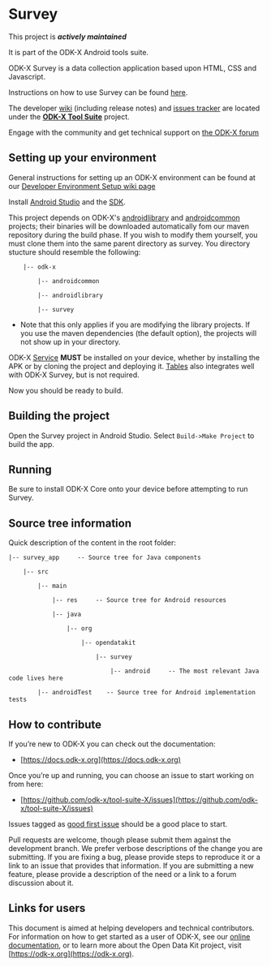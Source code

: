 # Survey

This project is __*actively maintained*__

It is part of the ODK-X Android tools suite.

ODK-X Survey is a data collection application based upon HTML, CSS and Javascript.

Instructions on how to use Survey can be found [here](https://docs.odk-x.org/survey-using/).

The developer [wiki](https://github.com/odk-x/tool-suite-X/wiki) (including release notes) and
[issues tracker](https://github.com/odk-x/tool-suite-X/issues) are located under
the [**ODK-X Tool Suite**](https://github.com/odk-x) project.

Engage with the community and get technical support on [the ODK-X forum](https://forum.odk-x.org)

## Setting up your environment

General instructions for setting up an ODK-X environment can be found at our [Developer Environment Setup wiki page](https://github.com/odk-x/tool-suite-X/wiki/Developer-Environment-Setup)

Install [Android Studio](http://developer.android.com/tools/studio/index.html) and the [SDK](http://developer.android.com/sdk/index.html#Other).

This project depends on ODK-X's [androidlibrary](https://github.com/odk-x/androidlibrary) and [androidcommon](https://github.com/odk-x/androidcommon) projects; their binaries will be downloaded automatically fom our maven repository during the build phase. If you wish to modify them yourself, you must clone them into the same parent directory as survey. You directory stucture should resemble the following:

        |-- odk-x

            |-- androidcommon

            |-- androidlibrary

            |-- survey


  * Note that this only applies if you are modifying the library projects. If you use the maven dependencies (the default option), the projects will not show up in your directory. 

ODK-X [Service](https://github.com/odk-x/services) __MUST__ be installed on your device, whether by installing the APK or by cloning the project and deploying it. [Tables](https://github.com/odk-x/tables) also integrates well with ODK-X Survey, but is not required.

Now you should be ready to build.

## Building the project

Open the Survey project in Android Studio. Select `Build->Make Project` to build the app.

## Running

Be sure to install ODK-X Core onto your device before attempting to run Survey.

## Source tree information
Quick description of the content in the root folder:

    |-- survey_app     -- Source tree for Java components

        |-- src

            |-- main

                |-- res     -- Source tree for Android resources

                |-- java

                    |-- org

                        |-- opendatakit

                            |-- survey

                                |-- android     -- The most relevant Java code lives here
                                
            |-- androidTest    -- Source tree for Android implementation tests

## How to contribute
If you’re new to ODK-X you can check out the documentation:
- [https://docs.odk-x.org](https://docs.odk-x.org)

Once you’re up and running, you can choose an issue to start working on from here: 
- [https://github.com/odk-x/tool-suite-X/issues](https://github.com/odk-x/tool-suite-X/issues)

Issues tagged as [good first issue](https://github.com/odk-x/tool-suite-X/issues?q=is%3Aissue+is%3Aopen+label%3A%22good+first+issue%22) should be a good place to start.

Pull requests are welcome, though please submit them against the development branch. We prefer verbose descriptions of the change you are submitting. If you are fixing a bug, please provide steps to reproduce it or a link to an issue that provides that information. If you are submitting a new feature, please provide a description of the need or a link to a forum discussion about it. 

## Links for users
This document is aimed at helping developers and technical contributors. For information on how to get started as a user of ODK-X, see our [online documentation](https://docs.odk-x.org), or to learn more about the Open Data Kit project, visit [https://odk-x.org](https://odk-x.org).
